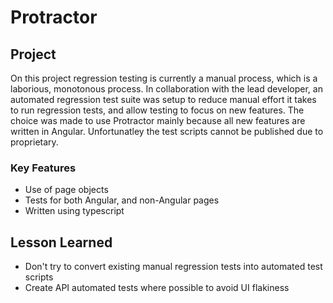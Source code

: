 # Protractor

## Project
On this project regression testing is currently a manual process, which is a laborious, monotonous process. In collaboration with the lead developer, an automated regression test suite was setup to reduce manual effort it takes to run regression tests, and allow testing to focus on new features. The choice was made to use Protractor mainly because all new features are written in Angular. Unfortunatley the test scripts cannot be published due to proprietary.

### Key Features
* Use of page objects
* Tests for both Angular, and non-Angular pages
* Written using typescript

## Lesson Learned
* Don't try to convert existing manual regression tests into automated test scripts
* Create API automated tests where possible to avoid UI flakiness
